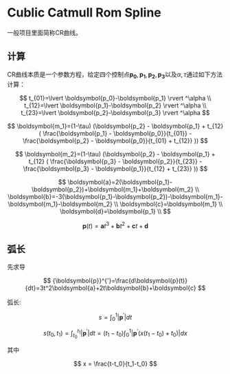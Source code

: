 # Cublic Catmull Rom Spline

一般项目里面简称CR曲线。

## 计算

CR曲线本质是一个参数方程，给定四个控制点$\boldsymbol{p_0},\boldsymbol{p_1},\boldsymbol{p_2},\boldsymbol{p_3}$以及$\alpha,\tau$通过如下方法计算：

$$
t_{01}=\lvert \boldsymbol{p_0}-\boldsymbol{p_1} \rvert ^\alpha \\
t_{12}=\lvert \boldsymbol{p_1}-\boldsymbol{p_2} \rvert ^\alpha \\
t_{23}=\lvert \boldsymbol{p_2}-\boldsymbol{p_3} \rvert ^\alpha
$$

$$
\boldsymbol{m_1}=(1-\tau)
    (\boldsymbol{p_2} - \boldsymbol{p_1} + t_{12} (
      \frac{\boldsymbol{p_1} - \boldsymbol{p_0}}{t_{01}} - \frac{\boldsymbol{p_2} - \boldsymbol{p_0}}{t_{01} + t_{12}}
    ))
$$

$$
\boldsymbol{m_2}=(1-\tau)
    (\boldsymbol{p_2} - \boldsymbol{p_1} + t_{12} (
      \frac{\boldsymbol{p_3} - \boldsymbol{p_2}}{t_{23}} - \frac{\boldsymbol{p_3} - \boldsymbol{p_1}}{t_{12} + t_{23}}
    ))
$$

$$
\boldsymbol{a}=2(\boldsymbol{p_1}-\boldsymbol{p_2})+\boldsymbol{m_1}+\boldsymbol{m_2} \\
\boldsymbol{b}=-3(\boldsymbol{p_1}-\boldsymbol{p_2})-\boldsymbol{m_1}-\boldsymbol{m_1}-\boldsymbol{m_2} \\
\boldsymbol{c}=\boldsymbol{m_1} \\
\boldsymbol{d}=\boldsymbol{p_1} \\
$$

$$
\boldsymbol{p}(t)=\boldsymbol{a}t^3+\boldsymbol{b}t^2+\boldsymbol{c}t+\boldsymbol{d}
$$

## 弧长

先求导

$$
{\boldsymbol{p}}^{'}=\frac{d\boldsymbol{p}(t)}{dt}=3t^2\boldsymbol{a}+2t\boldsymbol{b}+\boldsymbol{c}
$$

弧长:

$$
s=\int_0^1 \lvert {\boldsymbol{p}}^{'} \rvert dt
$$

$$
s(t_0, t_1) = \int_{t_0}^{t_1} \lvert {\boldsymbol{p}}^{'} \rvert dt = (t_1-t_0) \int_0^1 \lvert {\boldsymbol{p}}^{'}(x(t_1-t_0)+t_0)\rvert dx
$$

其中

$$
x = \frac{t-t_0}{t_1-t_0}
$$
